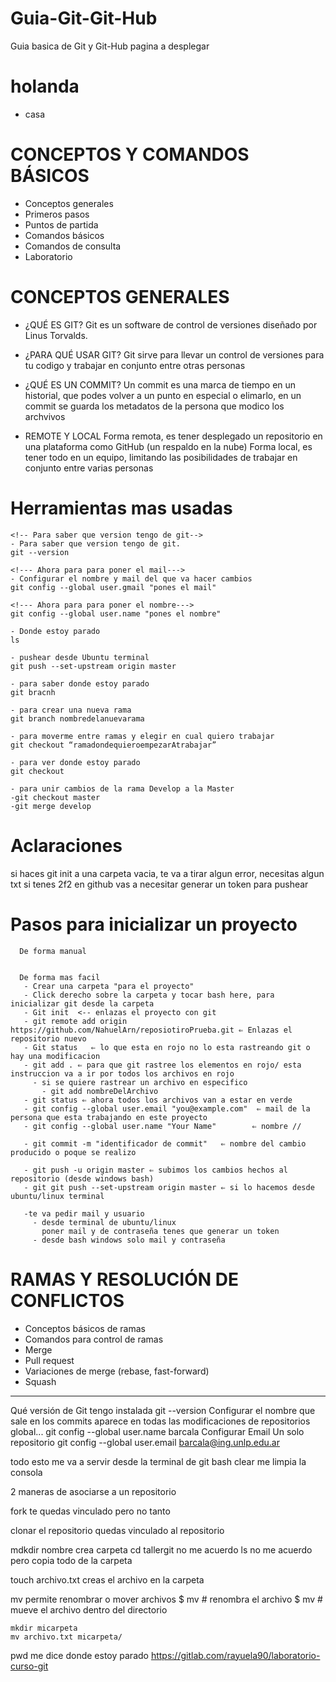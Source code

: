 # Guia-Git-Git-Hub
Guia basica de Git y Git-Hub
pagina a desplegar




# holanda
- casa


# CONCEPTOS Y COMANDOS BÁSICOS
- Conceptos generales
- Primeros pasos
- Puntos de partida
- Comandos básicos
- Comandos de consulta
- Laboratorio

 # CONCEPTOS GENERALES
- ¿QUÉ ES GIT?
  Git es un software de control de versiones diseñado por Linus Torvalds.
  
- ¿PARA QUÉ USAR GIT?
  Git sirve para llevar un control de versiones para tu codigo y trabajar en conjunto entre otras personas

- ¿QUÉ ES UN COMMIT?
  Un commit es una marca de tiempo en un historial, que podes volver a un punto en especial o elimarlo, en un commit se guarda los metadatos de la persona que modico   los archvivos 
  
- REMOTE Y LOCAL
  Forma remota, es tener desplegado un repositorio en una plataforma como GitHub (un respaldo en la nube)
  Forma local, es tener todo en un equipo, limitando las posibilidades de trabajar en conjunto entre varias personas


# Herramientas mas usadas
   ```
   <!-- Para saber que version tengo de git-->
 - Para saber que version tengo de git.
   git --version
   
   <!--- Ahora para para poner el mail--->
 - Configurar el nombre y mail del que va hacer cambios
   git config --global user.gmail "pones el mail"

   <!--- Ahora para para poner el nombre--->
   git config --global user.name "pones el nombre"

 - Donde estoy parado
   ls
   
 - pushear desde Ubuntu terminal
   git push --set-upstream origin master
 
 - para saber donde estoy parado
   git bracnh
   
 - para crear una nueva rama
   git branch nombredelanuevarama
   
 - para moverme entre ramas y elegir en cual quiero trabajar
   git checkout “ramadondequieroempezarAtrabajar”
   
 - para ver donde estoy parado
   git checkout
 
 - para unir cambios de la rama Develop a la Master
   -git checkout master 
   -git merge develop
 ```

 # Aclaraciones
  si haces git init a una carpeta vacia, te va a tirar algun error, necesitas algun txt
  si tenes 2f2 en github vas a necesitar generar un token para pushear
  
 # Pasos para inicializar un proyecto
      De forma manual
     
     
      De forma mas facil
       - Crear una carpeta "para el proyecto"
       - Click derecho sobre la carpeta y tocar bash here, para inicializar git desde la carpeta
       - Git init  <-- enlazas el proyecto con git 
       - git remote add origin https://github.com/NahuelArn/reposiotiroPrueba.git ⇐ Enlazas el repositorio nuevo
       - Git status   ⇐ lo que esta en rojo no lo esta rastreando git o hay una modificacion
       - git add . ⇐ para que git rastree los elementos en rojo/ esta instruccion va a ir por todos los archivos en rojo
         - si se quiere rastrear un archivo en especifico 
           - git add nombreDelArchivo
       - git status ⇐ ahora todos los archivos van a estar en verde
       - git config --global user.email "you@example.com"  ⇐ mail de la persona que esta trabajando en este proyecto
       - git config --global user.name "Your Name"        ⇐ nombre //
       
       - git commit -m "identificador de commit"   ⇐ nombre del cambio producido o poque se realizo
       
       - git push -u origin master ⇐ subimos los cambios hechos al repositorio (desde windows bash)
       - git git push --set-upstream origin master ⇐ si lo hacemos desde ubuntu/linux terminal
       
       -te va pedir mail y usuario 
         - desde terminal de ubuntu/linux 
           poner mail y de contraseña tenes que generar un token 
         - desde bash windows solo mail y contraseña
         
 
# RAMAS Y RESOLUCIÓN DE CONFLICTOS
- Conceptos básicos de ramas
- Comandos para control de ramas
- Merge
- Pull request
- Variaciones de merge (rebase, fast-forward)
- Squash















--------------------------------------------------------


Qué versión de Git tengo instalada
    git --version
Configurar el nombre que sale en los commits  aparece en todas las modificaciones de repositorios global...
 git config --global user.name barcala
Configurar Email  Un solo repositorio
 git config --global user.email barcala@ing.unlp.edu.ar

todo esto me va a servir desde la terminal de git bash
clear             me limpia la consola

2 maneras de asociarse a un repositorio

fork
te quedas vinculado pero no tanto

clonar el repositorio
quedas vinculado al repositorio

mdkdir nombre            crea carpeta
cd tallergit            no me acuerdo
ls             no me acuerdo pero copia todo de la carpeta

touch archivo.txt             creas el archivo en la carpeta

mv permite renombrar o mover archivos
   $ mv <archivo-actual> <archivo-nuevo> # renombra el archivo
   $ mv <archivo> <ruta-del-directorio> # mueve el archivo dentro del directorio

    mkdir micarpeta
    mv archivo.txt micarpeta/
  pwd     me dice donde estoy parado
  https://gitlab.com/rayuela90/laboratorio-curso-git

